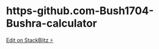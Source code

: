 # https-github.com-Bush1704-Bushra-calculator

[Edit on StackBlitz ⚡️](https://stackblitz.com/edit/angular-ivy-fbhj3g)